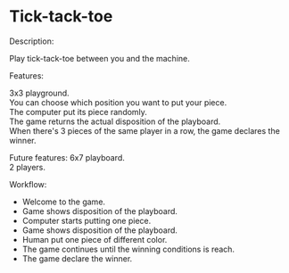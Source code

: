 # Tick-tack-toe

Description:

Play tick-tack-toe between you and the machine. 


Features:

3x3 playground.<br />
You can choose which position you want to put your piece.<br />
The computer put its piece randomly.<br />
The game returns the actual disposition of the playboard.<br />
When there's 3 pieces of the same player in a row, the game declares the winner.<br />

Future features:
6x7 playboard.<br />
2 players.<br />

Workflow:

- Welcome to the game.
- Game shows disposition of the playboard.
- Computer starts putting one piece.
- Game shows disposition of the playboard.
- Human put one piece of different color.
- The game continues until the winning conditions is reach. 
- The game declare the winner. 
